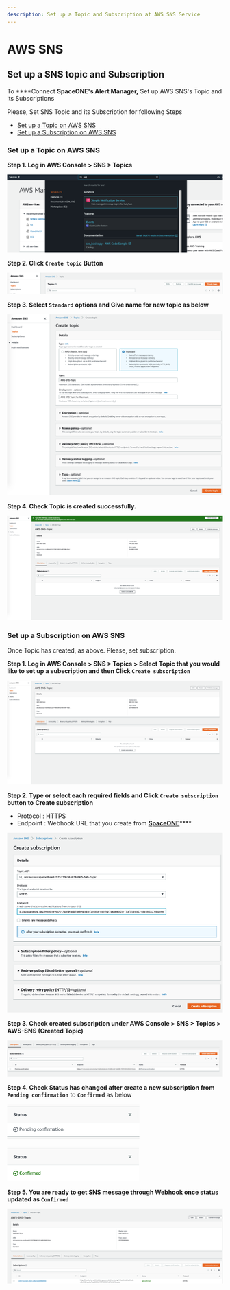```yaml
---
description: Set up a Topic and Subscription at AWS SNS Service
---
```


# AWS SNS

## Set up a SNS topic and Subscription

To ****Connect **SpaceONE's Alert Manager,** Set up AWS SNS's Topic and its Subscriptions

Please, Set SNS Topic and its Subscription for following Steps

* [Set up a Topic on AWS SNS](aws-sns.md#set-up-a-topic-on-aws-sns)
* [Set up a Subscription on AWS SNS](aws-sns.md#set-up-a-subscription-on-aws-sns)

### Set up a Topic on AWS SNS

**Step 1. Log in AWS Console &gt; SNS &gt; Topics**

![](../../../.gitbook/assets/screen-shot-2021-06-28-at-13.54.56.png)

**Step 2. Click `Create topic`**  **Button**

![](../../../.gitbook/assets/screen-shot-2021-06-28-at-13.57.52.png)

**Step 3. Select `Standard`**  **options and Give name for new topic as below**

![](../../../.gitbook/assets/screen-shot-2021-06-28-at-14.02.27.png)

**Step 4. Check Topic is created successfully.** 

![](../../../.gitbook/assets/screen-shot-2021-06-29-at-11.41.33.png)

### Set up a Subscription on AWS SNS

Once Topic has created, as above. Please, set subscription. 

**Step 1. Log in AWS Console &gt; SNS &gt; Topics &gt; Select Topic that you would like to set up a subscription and then Click  `Create subscription`**

![](../../../.gitbook/assets/screen-shot-2021-06-29-at-11.48.57.png)

**Step 2.  Type or select each required fields and Click `Create subscription`** **button to** **Create subscription**

* Protocol : HTTPS
* Endpoint : Webhook URL that you create from [**SpaceONE**](./#webhook-list)\*\*\*\*

![](../../../.gitbook/assets/screen-shot-2021-06-29-at-13.32.56.png)

**Step 3.  Check created subscription under  AWS Console &gt; SNS &gt; Topics &gt; AWS-SNS \(Created Topic\)** 

![](../../../.gitbook/assets/screen-shot-2021-06-29-at-14.03.08.png)

  
**Step 4. Check Status has changed after create a new subscription from `Pending confirmation`** to  **`Confirmed`** as below  

![](../../../.gitbook/assets/screen-shot-2021-06-29-at-14.07.24.png)

![](../../../.gitbook/assets/screen-shot-2021-06-29-at-14.14.36.png)

**Step 5. You are ready to get SNS message through Webhook once status updated as `Confirmed`**

![](../../../.gitbook/assets/screen-shot-2021-06-29-at-14.16.38.png)


